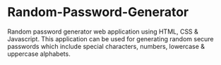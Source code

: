 # Random-Password-Generator
Random password generator web application using HTML, CSS & Javascript. This application can be used for generating random secure passwords which include special characters, numbers, lowercase & uppercase alphabets. 

